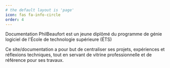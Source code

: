 ```yaml
---
# the default layout is 'page'
icon: fas fa-info-circle
order: 4
---
```

<!-- markdownlint-disable MD041 -->
Documentation PhilBeaufort est un jeune diplômé du programme de génie logiciel de l'École de technologie supérieure (ÉTS)

Ce site/documentation a pour but de centraliser ses projets, expériences et réflexions techniques, tout en servant de vitrine professionnelle et de référence pour ses travaux.
